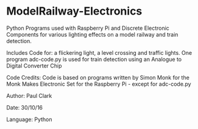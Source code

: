 # ModelRailway-Electronics
Python Programs used with Raspberry Pi and Discrete Electronic Components
for various lighting effects on a model railway and train detection. 

Includes Code for: a flickering light, a level crossing and traffic lights.
One program adc-code.py is used for train detection using an Analogue to Digital Converter Chip

Code Credits: Code is based on programs written by Simon Monk for the Monk Makes Electronic Set for the Raspberry Pi - except for adc-code.py

Author:   Paul Clark

Date:     30/10/16

Language: Python
